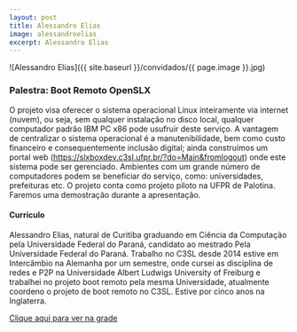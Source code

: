 ```yaml
---
layout: post
title: Alessandro Elias
image: alessandroelias
excerpt: Alessandro Elias
---
```

![Alessandro Elias]({{ site.baseurl }}/convidados/{{ page.image }}.jpg)


### Palestra: Boot Remoto OpenSLX

O projeto visa oferecer o sistema operacional Linux inteiramente via internet (nuvem), ou seja, sem qualquer instalação no disco local, qualquer computador padrão IBM PC x86 pode usufruir deste serviço. A vantagem de centralizar o sistema operacional é a manutenibilidade, bem como custo financeiro e consequentemente inclusão digital; ainda construímos um portal web (https://slxboxdev.c3sl.ufpr.br/?do=Main&fromlogout) onde este sistema pode ser gerenciado. Ambientes com um grande número de computadores podem se beneficiar do serviço, como: universidades, prefeituras etc. O projeto conta como projeto piloto na UFPR de Palotina. Faremos uma demostração durante a apresentação.

#### Currículo
Alessandro Elias, natural de Curitiba graduando em Ciência da Computação pela Universidade Federal do Paraná, candidato ao mestrado Pela Universidade Federal do Paraná. Trabalho no C3SL desde 2014 estive em Intercâmbio na Alemanha por um semestre, onde cursei as disciplina de redes e P2P na Universidade Albert Ludwigs University of Freiburg e trabalhei no projeto boot remoto pela mesma Universidade, atualmente coordeno o projeto de boot remoto no C3SL. Estive por cinco anos na Inglaterra.

[Clique aqui para ver na grade](http://sistema.ftsl.org.br/ftsl9/grade/detail.html?pid=215)

